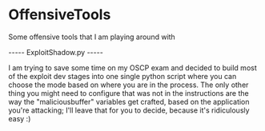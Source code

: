 # OffensiveTools
Some offensive tools that I am playing around with

----- ExploitShadow.py -----

I am trying to save some time on my OSCP exam and decided to build most of the exploit dev stages into one single python script where you can choose the mode based on where you are in the process. The only other thing you might need to configure that was not in the instructions are the way the "maliciousbuffer" variables get crafted, based on the application you're attacking; I'll leave that for you to decide, because it's ridiculously easy :)
